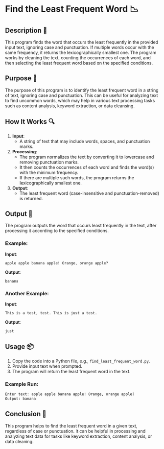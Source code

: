 # Find the Least Frequent Word 📉

## Description 📝

This program finds the word that occurs the least frequently in the provided input text, ignoring case and punctuation. If multiple words occur with the same frequency, it returns the lexicographically smallest one. The program works by cleaning the text, counting the occurrences of each word, and then selecting the least frequent word based on the specified conditions.

## Purpose 🎯

The purpose of this program is to identify the least frequent word in a string of text, ignoring case and punctuation. This can be useful for analyzing text to find uncommon words, which may help in various text processing tasks such as content analysis, keyword extraction, or data cleansing.

## How It Works 🔍

1. **Input**:
    - A string of text that may include words, spaces, and punctuation marks.
2. **Processing**:
    - The program normalizes the text by converting it to lowercase and removing punctuation marks.
    - It then counts the occurrences of each word and finds the word(s) with the minimum frequency.
    - If there are multiple such words, the program returns the lexicographically smallest one.
3. **Output**:
    - The least frequent word (case-insensitive and punctuation-removed) is returned.

## Output 📜

The program outputs the word that occurs least frequently in the text, after processing it according to the specified conditions.

### Example:

**Input**:

```text
apple apple banana apple! Orange, orange apple?
```

**Output**:

```text
banana
```

### Another Example:

**Input**:

```text
This is a test, test. This is just a test.
```

**Output**:

```text
just
```

## Usage 📦

1. Copy the code into a Python file, e.g., `find_least_frequent_word.py`.
2. Provide input text when prompted.
3. The program will return the least frequent word in the text.

### Example Run:

```python
Enter text: apple apple banana apple! Orange, orange apple?
Output: banana
```

## Conclusion 🚀

This program helps to find the least frequent word in a given text, regardless of case or punctuation. It can be helpful in processing and analyzing text data for tasks like keyword extraction, content analysis, or data cleaning.
